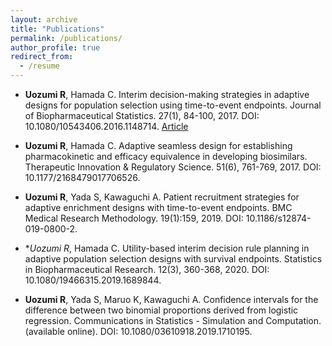 ```yaml
---
layout: archive
title: "Publications"
permalink: /publications/
author_profile: true
redirect_from:
  - /resume
---
```


*	**Uozumi R**, Hamada C. Interim decision-making strategies in adaptive designs for population selection using time-to-event endpoints. Journal of Biopharmaceutical Statistics. 27(1), 84-100, 2017. DOI: 10.1080/10543406.2016.1148714. [Article](https://www.tandfonline.com/doi/abs/10.1080/10543406.2016.1148714?journalCode=lbps20) 

* **Uozumi R**, Hamada C. Adaptive seamless design for establishing pharmacokinetic and efficacy equivalence in developing biosimilars. Therapeutic Innovation & Regulatory Science. 51(6), 761-769, 2017. DOI: 10.1177/2168479017706526. 

* **Uozumi R**, Yada S, Kawaguchi A. Patient recruitment strategies for adaptive enrichment designs with time-to-event endpoints. BMC Medical Research Methodology. 19(1):159, 2019. DOI: 10.1186/s12874-019-0800-2. 

* **Uozumi R*, Hamada C. Utility-based interim decision rule planning in adaptive population selection designs with survival endpoints. Statistics in Biopharmaceutical Research. 12(3), 360-368, 2020. DOI: 10.1080/19466315.2019.1689844.

* **Uozumi R**, Yada S, Maruo K, Kawaguchi A. Confidence intervals for the difference between two binomial proportions derived from logistic regression. Communications in Statistics - Simulation and Computation. (available online). DOI: 10.1080/03610918.2019.1710195. 

